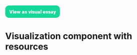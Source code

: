 <a href="https://visual-essays.app"><img src="/ve-button.png"></a>

# Visualization component with resources